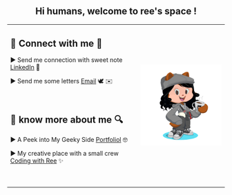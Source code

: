 <h2 align="center"> Hi humans, welcome to <b>ree's space</b> ! </h2>

<div align="center"> 
<table>
  <tr>
    <td width="60%" > 
      <h2>🤝 Connect with me 🤝</h2>
      <p>► Send me connection with sweet note <a href="https://www.linkedin.com/in/riya-rajput-23400a200/" target="_blank" >LinkedIn</a> 💌</p>
      <p>► Send me some letters <a href="mailto:rajputriya930@gmail.com" target="_blank" >Email</a> 🕊️ ✉️</p>
      <br>
      <h2> 📖 know more about me 🔍 </h2>
      <p>► A Peek into My Geeky Side <a href="mailto:rajputriya930@gmail.com" target="_blank" >Portfoliol</a> 🤓 </p>
      <p>► My creative place with a small crew <a href="https://www.youtube.com/@codewithree930?sub_confirmation=1" target="_blank" >Coding with Ree</a> ✨ </p>
            <br>
<br>
    </td width="40%">
    <td>
      <img  style="width:100%; height:auto;" src="https://github.com/reerajput930/reerajput930/blob/58be98c7bca2eee51ce8f421cf2c0a8d0ca0d650/mini_ree.png" width="250">
    </td>
  </tr>
</table>

</div>
